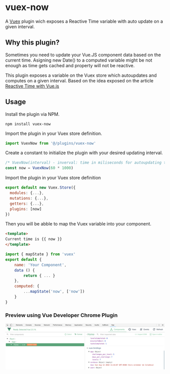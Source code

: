 # vuex-now
A [Vuex](https://vuex.vuejs.org) plugin wich exposes a Reactive Time variable with auto update on a given interval.

## Why this plugin?
Sometimes you need to update your Vue.JS component data based on the current time. Asigning new Date() to a computed variable might be not enough as time gets cached and property will not be reactive. 

This plugin exposes a variable on the Vuex store which autoupdates and computes on a given interval. Based on the idea exposed on the article [Reactive Time with Vue.js](https://cushionapp.com/journal/reactive-time-with-vuejs)

## Usage
Install the plugin via NPM.
```
npm install vuex-now
```
Import the plugin in your Vuex store definition.
```javascript
import VuexNow from '@/plugins/vuex-now'
```
Create a constant to initialize the plugin with your desired updating interval.
```javascript
/* VuexNow(interval) - inverval: time in miliseconds for autoupdating the now variable */
const now = VuexNow(60 * 1000)
```
Import the plugin in your Vuex store definition
```javascript
export default new Vuex.Store({
  modules: {...},
  mutations: {...},
  getters: {...},
  plugins: [now]
})
```
Then you will be abble to map the Vuex variable into your component.
```html
<template>
Current time is {{ now }}
</template>
```
```javascript
import { mapState } from 'vuex'
export default {
    name: 'Your Component',
    data () {
        return { ... }
    },
    computed: {
        ...mapState('now', ['now'])
    }
}
```
### Preview using Vue Developer Chrome Plugin
![Preview on Vue Developer Plugin](https://github.com/juansaab/vuex-now/raw/master/docs/images/vuex-now-debug.png)

